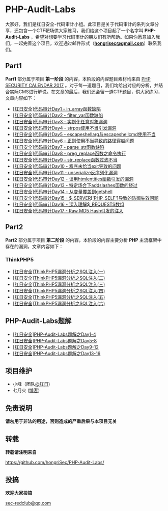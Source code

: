 # PHP-Audit-Labs

大家好，我们是红日安全-代码审计小组。此项目是关于代码审计的系列文章分享，还包含一个CTF靶场供大家练习，我们给这个项目起了一个名字叫 **PHP-Audit-Labs** ，希望对想要学习代码审计的朋友们有所帮助。如果你愿意加入我们，一起完善这个项目，欢迎通过邮件形式（**hongrisec@gmail.com**）联系我们。

## Part1

**Part1** 部分属于项目 **第一阶段** 的内容，本阶段的内容题目素材均来自 [PHP SECURITY CALENDAR 2017](https://www.ripstech.com/php-security-calendar-2017/) 。对于每一道题目，我们均给出对应的分析，并结合实际CMS进行解说。在文章的最后，我们还会留一道CTF题目，供大家练习，文章内容如下：

* [ [红日安全]代码审计Day1 - in_array函数缺陷 ](https://github.com/hongriSec/PHP-Audit-Labs/blob/master/Part1/Day1/files/README.md) 
* [ [红日安全]代码审计Day2 - filter_var函数缺陷](https://github.com/hongriSec/PHP-Audit-Labs/blob/master/Part1/Day2/files/README.md) 
* [ [红日安全]代码审计Day3 - 实例化任意对象漏洞 ](https://github.com/hongriSec/PHP-Audit-Labs/blob/master/Part1/Day3/files/README.md) 
* [ [红日安全]代码审计Day4 - strpos使用不当引发漏洞 ](https://github.com/hongriSec/PHP-Audit-Labs/blob/master/Part1/Day4/files/README.md) 
* [ [红日安全]代码审计Day5 - escapeshellarg与escapeshellcmd使用不当 ](https://github.com/hongriSec/PHP-Audit-Labs/blob/master/Part1/Day5/files/README.md) 
* [ [红日安全]代码审计Day6 - 正则使用不当导致的路径穿越问题 ](https://github.com/hongriSec/PHP-Audit-Labs/blob/master/Part1/Day6/files/README.md) 
* [ [红日安全]代码审计Day7 - parse_str函数缺陷 ](https://github.com/hongriSec/PHP-Audit-Labs/blob/master/Part1/Day7/files/README.md) 
* [ [红日安全]代码审计Day8 - preg_replace函数之命令执行 ](https://github.com/hongriSec/PHP-Audit-Labs/blob/master/Part1/Day8/files/README.md) 
* [[红日安全]代码审计Day9 - str_replace函数过滤不当](https://github.com/hongriSec/PHP-Audit-Labs/blob/master/Part1/Day9/files/README.md) 
* [[红日安全]代码审计Day10 - 程序未恰当exit导致的问题](https://github.com/hongriSec/PHP-Audit-Labs/blob/master/Part1/Day10/files/README.md) 
* [[红日安全]代码审计Day11 - unserialize反序列化漏洞](https://github.com/hongriSec/PHP-Audit-Labs/blob/master/Part1/Day11/files/README.md) 
* [[红日安全]代码审计Day12 - 误用htmlentities函数引发的漏洞](https://github.com/hongriSec/PHP-Audit-Labs/blob/master/Part1/Day12/files/README.md) 
* [[红日安全]代码审计Day13 - 特定场合下addslashes函数的绕过](https://github.com/hongriSec/PHP-Audit-Labs/blob/master/Part1/Day13/files/README.md) 
* [[红日安全]代码审计Day14 - 从变量覆盖到getshell](https://github.com/hongriSec/PHP-Audit-Labs/blob/master/Part1/Day14/files/README.md) 
* [[红日安全]代码审计Day15 - $_SERVER['PHP_SELF']导致的防御失效问题](https://github.com/hongriSec/PHP-Audit-Labs/blob/master/Part1/Day15/files/README.md) 
* [[红日安全]代码审计Day16 - 深入理解$_REQUESTS数组](https://github.com/hongriSec/PHP-Audit-Labs/blob/master/Part1/Day16/files/README.md) 
* [[红日安全]代码审计Day17 - Raw MD5 Hash引发的注入](https://github.com/hongriSec/PHP-Audit-Labs/blob/master/Part1/Day17/files/README.md) 

## Part2

**Part2** 部分属于项目 **第二阶段** 的内容，本阶段的内容主要分析 **PHP** 主流框架中存在的漏洞，文章内容如下：

### ThinkPHP5

- [[红日安全]ThinkPHP5漏洞分析之SQL注入(一)](/Part2/ThinkPHP5/ThinkPHP5漏洞分析之SQL注入1.md) 
- [[红日安全]ThinkPHP5漏洞分析之SQL注入(二)](/Part2/ThinkPHP5/ThinkPHP5漏洞分析之SQL注入2.md) 
- [[红日安全]ThinkPHP5漏洞分析之SQL注入(三)](/Part2/ThinkPHP5/ThinkPHP5漏洞分析之SQL注入3.md) 
- [[红日安全]ThinkPHP5漏洞分析之SQL注入(四)](/Part2/ThinkPHP5/ThinkPHP5漏洞分析之SQL注入4.md) 
- [[红日安全]ThinkPHP5漏洞分析之SQL注入(五)](/Part2/ThinkPHP5/ThinkPHP5漏洞分析之SQL注入5.md) 
- [[红日安全]ThinkPHP5漏洞分析之SQL注入(六)](/Part2/ThinkPHP5/ThinkPHP5漏洞分析之SQL注入6.md) 

## PHP-Audit-Labs题解

* [[红日安全]PHP-Audit-Labs题解之Day1-4](https://github.com/hongriSec/PHP-Audit-Labs/blob/master/PHP-Audit-Labs题解/Day1-4/files/README.md) 
* [[红日安全]PHP-Audit-Labs题解之Day5-8](https://github.com/hongriSec/PHP-Audit-Labs/blob/master/PHP-Audit-Labs题解/Day5-8/files/README.md) 
* [[红日安全]PHP-Audit-Labs题解之Day9-12](https://github.com/hongriSec/PHP-Audit-Labs/blob/master/PHP-Audit-Labs题解/Day9-12/files/README.md) 
* [[红日安全]PHP-Audit-Labs题解之Day13-16](https://github.com/hongriSec/PHP-Audit-Labs/blob/master/PHP-Audit-Labs题解/Day13-16/files/README.md) 

## 项目维护

- 小峰（团队[@红日](http://sec-redclub.com/))
- 七月火 ([博客](https://mochazz.github.io/))

## 免责说明

**请勿用于非法的用途，否则造成的严重后果与本项目无关**

## 转载

**转载请注明来自**

https://github.com/hongriSec/PHP-Audit-Labs/

## 投搞

**欢迎大家投搞**

sec-redclub@qq.com
